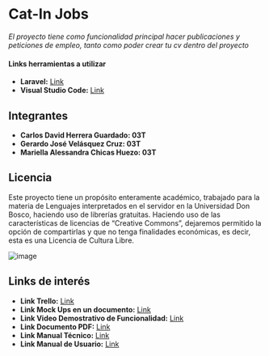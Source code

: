 # Cat-In Jobs

_El proyecto tiene como funcionalidad principal hacer publicaciones y peticiones de empleo, tanto como poder crear tu cv dentro del proyecto_

#### Links herramientas a utilizar

- **Laravel:** [Link](https://laravel.com/)
- **Visual Studio Code:** [Link](https://code.visualstudio.com/)

## Integrantes

- **Carlos David Herrera Guardado: 03T**
- **Gerardo José Velásquez Cruz: 03T**
- **Mariella Alessandra Chicas Huezo: 03T**

## Licencia
Este proyecto tiene un propósito enteramente académico, trabajado para la materia de Lenguajes interpretados en el servidor en la Universidad Don Bosco, haciendo uso de librerías gratuitas. Haciendo uso de las características de licencias de “Creative Commons”, dejaremos permitido la opción de compartirlas y que no tenga finalidades económicas, es decir, esta es una Licencia de Cultura Libre.

![image](https://user-images.githubusercontent.com/50189393/132115949-1147cee0-ea81-47a5-94e5-d87fb808a802.png)

## Links de interés

- **Link Trello:** [Link](https://trello.com/b/0ofRCf58/entrega-1)
- **Link Mock Ups en un documento:** [Link](https://docs.google.com/document/d/1GS7EVeHEXK1HaA_yozrDsA6mtAx5gh-9/edit?usp=sharing&ouid=107684904107417675018&rtpof=true&sd=true)
- **Link Video Demostrativo de Funcionalidad:** [Link](https://drive.google.com/file/d/1OCc_etTsIA8TRJRz_fdE7WRj34v15L5U/view?usp=sharing)
- **Link Documento PDF:** [Link](https://docs.google.com/document/d/1OVqtw6rUYAy1D7VA1iC7TNK9x9op055V/edit?usp=sharing&ouid=107684904107417675018&rtpof=true&sd=true)
- **Link Manual Técnico:** [Link](https://drive.google.com/file/d/1a7lMjOMvhdma8nUQBz1DBDagZiriH9eZ/view?usp=sharing)
- **Link Manual de Usuario:** [Link](https://drive.google.com/file/d/1insibfo9xYciPV6MBk8MRGlef7pHeifG/view?usp=sharing)
